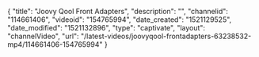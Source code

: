 {
    "title": "Joovy Qool Front Adapters",
    "description": "",
    "channelid": "114661406",
    "videoid": "154765994",
    "date_created": "1521129525",
    "date_modified": "1521132896",
    "type": "captivate",
    "layout": "channelVideo",
    "url": "\/latest-videos\/joovyqool-frontadapters-63238532-mp4\/114661406-154765994"
}